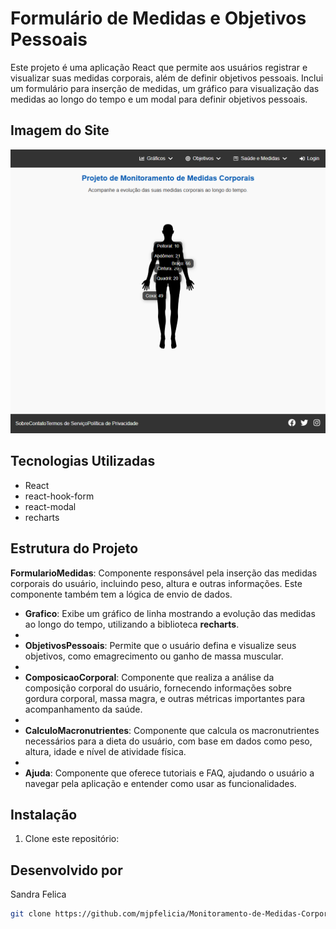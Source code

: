 # Formulário de Medidas e Objetivos Pessoais

Este projeto é uma aplicação React que permite aos usuários registrar e visualizar suas medidas corporais, além de definir objetivos pessoais. Inclui um formulário para inserção de medidas, um gráfico para visualização das medidas ao longo do tempo e um modal para definir objetivos pessoais.

## Imagem do Site

![Imagem do Site](/public/screencapture-loctela3.png)

## Tecnologias Utilizadas

- React
- react-hook-form
- react-modal
- recharts

## Estrutura do Projeto

 **FormularioMedidas**: Componente responsável pela inserção das medidas corporais do usuário, incluindo peso, altura e outras informações. Este componente também tem a lógica de envio de dados.
- **Grafico**: Exibe um gráfico de linha mostrando a evolução das medidas ao longo do tempo, utilizando a biblioteca **recharts**.
- 
- **ObjetivosPessoais**: Permite que o usuário defina e visualize seus objetivos, como emagrecimento ou ganho de massa muscular.
- 
- **ComposicaoCorporal**: Componente que realiza a análise da composição corporal do usuário, fornecendo informações sobre gordura corporal, massa magra, e outras métricas importantes para acompanhamento da saúde.
- 
- **CalculoMacronutrientes**: Componente que calcula os macronutrientes necessários para a dieta do usuário, com base em dados como peso, altura, idade e nível de atividade física.
- 
- **Ajuda**: Componente que oferece tutoriais e FAQ, ajudando o usuário a navegar pela aplicação e entender como usar as funcionalidades.

## Instalação

1. Clone este repositório:

## Desenvolvido por 
Sandra Felica




```bash
git clone https://github.com/mjpfelicia/Monitoramento-de-Medidas-Corporais




